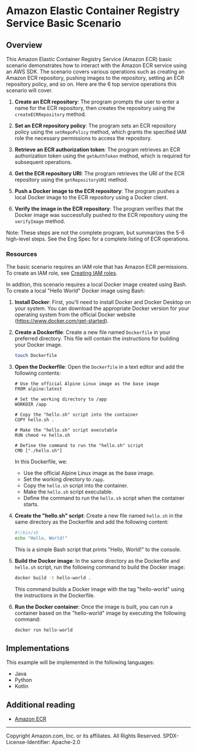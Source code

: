 # Amazon Elastic Container Registry Service Basic Scenario

## Overview

 This Amazon Elastic Container Registry Service (Amazon ECR) basic scenario demonstrates how to interact with the Amazon ECR service using an AWS SDK.  The scenario covers various operations such as creating an Amazon ECR repository, pushing images to the repository, setting an ECR repository policy, and so on. Here are the 6 top service operations this scenario will cover. 

1. **Create an ECR repository**: The program prompts the user to enter a name for the ECR repository, then creates the repository using the `createECRRepository` method.

2. **Set an ECR repository policy**: The program sets an ECR repository policy using the `setRepoPolicy` method, which grants the specified IAM role the necessary permissions to access the repository.

3. **Retrieve an ECR authorization token**: The program retrieves an ECR authorization token using the `getAuthToken` method, which is required for subsequent operations.

4. **Get the ECR repository URI**: The program retrieves the URI of the ECR repository using the `getRepositoryURI` method.

5. **Push a Docker image to the ECR repository**: The program pushes a local Docker image to the ECR repository using a Docker client.

6. **Verify the image in the ECR repository**: The program verifies that the Docker image was successfully pushed to the ECR repository using the `verifyImage` method.

Note: These steps are not the complete program, but summarizes the 5-6 high-level steps. See the Eng Spec for a complete listing of ECR operations. 

### Resources

The basic scenario requires an IAM role that has Amazon ECR permissions. To create an IAM role, see [Creating IAM roles](https://docs.aws.amazon.com/IAM/latest/UserGuide/id_roles_create.html). 

In addtion, this scenario requires a local Docker image created using Bash. To create a local "Hello World" Docker image using Bash:

1. **Install Docker**: First, you'll need to install Docker and Docker Desktop on your system. You can download the appropriate Docker version for your operating system from the official Docker website (https://www.docker.com/get-started).

2. **Create a Dockerfile**: Create a new file named `Dockerfile` in your preferred directory. This file will contain the instructions for building your Docker image.

   ```bash
   touch Dockerfile
   ```

3. **Open the Dockerfile**: Open the `Dockerfile` in a text editor and add the following contents:

   ```docker
   # Use the official Alpine Linux image as the base image
   FROM alpine:latest

   # Set the working directory to /app
   WORKDIR /app

   # Copy the "hello.sh" script into the container
   COPY hello.sh .

   # Make the "hello.sh" script executable
   RUN chmod +x hello.sh

   # Define the command to run the "hello.sh" script
   CMD ["./hello.sh"]
   ```

   In this Dockerfile, we:
   - Use the official Alpine Linux image as the base image.
   - Set the working directory to `/app`.
   - Copy the `hello.sh` script into the container.
   - Make the `hello.sh` script executable.
   - Define the command to run the `hello.sh` script when the container starts.

4. **Create the "hello.sh" script**: Create a new file named `hello.sh` in the same directory as the Dockerfile and add the following content:

   ```bash
   #!/bin/sh
   echo "Hello, World!"
   ```

   This is a simple Bash script that prints "Hello, World!" to the console.

5. **Build the Docker image**: In the same directory as the Dockerfile and `hello.sh` script, run the following command to build the Docker image:

   ```bash
   docker build -t hello-world .
   ```

   This command builds a Docker image with the tag "hello-world" using the instructions in the Dockerfile.

6. **Run the Docker container**: Once the image is built, you can run a container based on the "hello-world" image by executing the following command:

   ```bash
   docker run hello-world
   ```


## Implementations

This example will be implemented in the following languages:

- Java
- Python
- Kotlin

## Additional reading

- [Amazon ECR](https://docs.aws.amazon.com/AmazonECR/latest/userguide/what-is-ecr.html)

---

Copyright Amazon.com, Inc. or its affiliates. All Rights Reserved. SPDX-License-Identifier: Apache-2.0
